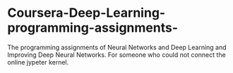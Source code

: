 # Coursera-Deep-Learning-programming-assignments-
The programming assignments of Neural Networks and Deep Learning and Improving Deep Neural Networks.
For someone who could not connect the online jypeter kernel.

